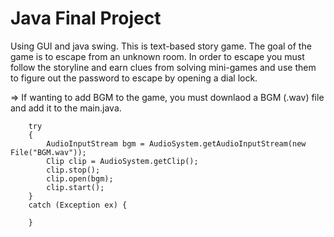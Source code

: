 # Java Final Project

Using GUI and java swing.
This is text-based story game. The goal of the game is to escape from an unknown room. In order to escape you must follow the storyline and earn clues from solving mini-games and use them to figure out the password to escape by opening a dial lock.

=> If wanting to add BGM to the game, you must downlaod a BGM (.wav) file and add it to the main.java.

		try
		{
			AudioInputStream bgm = AudioSystem.getAudioInputStream(new File("BGM.wav"));
			Clip clip = AudioSystem.getClip();
			clip.stop();
			clip.open(bgm);
			clip.start();
		}
		catch (Exception ex) {
			
		}
